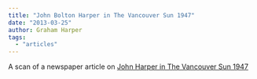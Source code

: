 ```yaml
---
title: "John Bolton Harper in The Vancouver Sun 1947"
date: "2013-03-25"
author: Graham Harper
tags:
  - "articles"
---
```


A scan of a newspaper article on [John Harper in The Vancouver Sun 1947](http://harperfamily.ie/wp-content/uploads/2013/03/John-Harper_Vancouver-Sun-1947.pdf)
